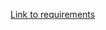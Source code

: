 <a href="https://see.stanford.edu/materials/icspmcs106a/19-assignment-3-breakout.pdf">Link to requirements</a>


